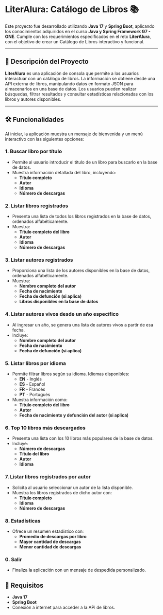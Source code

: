 # LiterAlura: Catálogo de Libros 📚  

Este proyecto fue desarrollado utilizando **Java 17** y **Spring Boot**, aplicando los conocimientos adquiridos en el curso **Java y Spring Framework G7 - ONE**. Cumple con los requerimientos especificados en el reto **LiterAlura**, con el objetivo de crear un Catálogo de Libros interactivo y funcional.  

---

## 🌟 Descripción del Proyecto  

**LiterAlura** es una aplicación de consola que permite a los usuarios interactuar con un catálogo de libros. La información se obtiene desde una API externa de libros, manipulando datos en formato JSON para almacenarlos en una base de datos. Los usuarios pueden realizar búsquedas, filtrar resultados y consultar estadísticas relacionadas con los libros y autores disponibles.  

---

## 🛠️ Funcionalidades  

Al iniciar, la aplicación muestra un mensaje de bienvenida y un menú interactivo con las siguientes opciones:  

### 1. **Buscar libro por título**  
- Permite al usuario introducir el título de un libro para buscarlo en la base de datos.  
- Muestra información detallada del libro, incluyendo:  
  - **Título completo**  
  - **Autor**  
  - **Idioma**  
  - **Número de descargas**  

### 2. **Listar libros registrados**  
- Presenta una lista de todos los libros registrados en la base de datos, ordenados alfabéticamente.  
- Muestra:  
  - **Título completo del libro**  
  - **Autor**  
  - **Idioma**  
  - **Número de descargas**  

### 3. **Listar autores registrados**  
- Proporciona una lista de los autores disponibles en la base de datos, ordenados alfabéticamente.  
- Muestra:  
  - **Nombre completo del autor**  
  - **Fecha de nacimiento**  
  - **Fecha de defunción (si aplica)**  
  - **Libros disponibles en la base de datos**  

### 4. **Listar autores vivos desde un año específico**  
- Al ingresar un año, se genera una lista de autores vivos a partir de esa fecha.  
- Incluye:  
  - **Nombre completo del autor**  
  - **Fecha de nacimiento**  
  - **Fecha de defunción (si aplica)**  

### 5. **Listar libros por idioma**  
- Permite filtrar libros según su idioma. Idiomas disponibles:  
  - **EN** - Inglés  
  - **ES** - Español  
  - **FR** - Francés  
  - **PT** - Portugués  
- Muestra información como:  
  - **Título completo del libro**  
  - **Autor**  
  - **Fecha de nacimiento y defunción del autor (si aplica)**  

### 6. **Top 10 libros más descargados**  
- Presenta una lista con los 10 libros más populares de la base de datos.  
- Incluye:  
  - **Número de descargas**  
  - **Título del libro**  
  - **Autor**  
  - **Idioma**  

### 7. **Listar libros registrados por autor**  
- Solicita al usuario seleccionar un autor de la lista disponible.  
- Muestra los libros registrados de dicho autor con:  
  - **Título completo**  
  - **Idioma**  
  - **Número de descargas**  

### 8. **Estadísticas**  
- Ofrece un resumen estadístico con:  
  - **Promedio de descargas por libro**  
  - **Mayor cantidad de descargas**  
  - **Menor cantidad de descargas**  

### 0. **Salir**  
- Finaliza la aplicación con un mensaje de despedida personalizado.  

## 📜 Requisitos  

- **Java 17**  
- **Spring Boot**  
- Conexión a internet para acceder a la API de libros. 